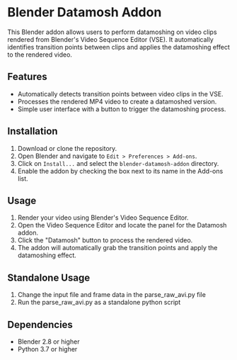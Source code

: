 # Blender Datamosh Addon

This Blender addon allows users to perform datamoshing on video clips rendered from Blender's Video Sequence Editor (VSE). It automatically identifies transition points between clips and applies the datamoshing effect to the rendered video.

## Features

- Automatically detects transition points between video clips in the VSE.
- Processes the rendered MP4 video to create a datamoshed version.
- Simple user interface with a button to trigger the datamoshing process.

## Installation

1. Download or clone the repository.
2. Open Blender and navigate to `Edit > Preferences > Add-ons`.
3. Click on `Install...` and select the `blender-datamosh-addon` directory.
4. Enable the addon by checking the box next to its name in the Add-ons list.

## Usage

1. Render your video using Blender's Video Sequence Editor.
2. Open the Video Sequence Editor and locate the panel for the Datamosh addon.
3. Click the "Datamosh" button to process the rendered video.
4. The addon will automatically grab the transition points and apply the datamoshing effect.

## Standalone Usage

1. Change the input file and frame data in the parse_raw_avi.py file
2. Run the parse_raw_avi.py as a standalone python script

## Dependencies

- Blender 2.8 or higher
- Python 3.7 or higher